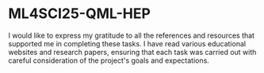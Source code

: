 # ML4SCI25-QML-HEP
I would like to express my gratitude to all the references and resources that supported me in completing these tasks. I have read various educational websites and research papers, ensuring that each task was carried out with careful consideration of the project's goals and expectations.
